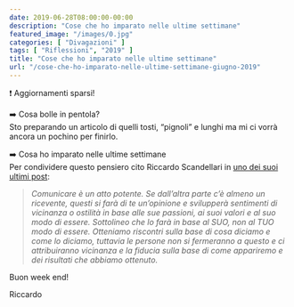 ```yaml
---
date: 2019-06-28T08:00:00-00:00
description: "Cose che ho imparato nelle ultime settimane"
featured_image: "/images/0.jpg"
categories: [ "Divagazioni" ]
tags: [ "Riflessioni", "2019" ]
title: "Cose che ho imparato nelle ultime settimane"
url: "/cose-che-ho-imparato-nelle-ultime-settimane-giugno-2019"
---
```

❗️ Aggiornamenti sparsi!

➡️ Cosa bolle in pentola?  
Sto preparando un articolo di quelli tosti, “pignoli” e lunghi ma mi ci vorrà ancora un pochino per finirlo.

➡️ Cosa ho imparato nelle ultime settimane  
Per condividere questo pensiero cito Riccardo Scandellari in [uno dei suoi ultimi post](https://www.skande.com/perche-stai-pubblicando-questo-201906.html):

> *Comunicare è un atto potente. Se dall’altra parte c’è almeno un ricevente, questi si farà di te un’opinione e svilupperà sentimenti di vicinanza o ostilità in base alle sue passioni, ai suoi valori e al suo modo di essere. Sottolineo che lo farà in base al SUO, non al TUO modo di essere. Otteniamo riscontri sulla base di cosa diciamo e come lo diciamo, tuttavia le persone non si fermeranno a questo e ci attribuiranno vicinanza e la fiducia sulla base di come appariremo e dei risultati che abbiamo ottenuto.*

Buon week end!

Riccardo